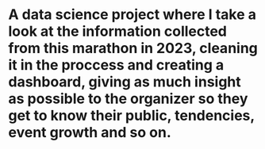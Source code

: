 # A data science project where I take a look at the information collected from this marathon in 2023, cleaning it in the proccess and creating a dashboard, giving as much insight as possible to the organizer so they  get to know their public,  tendencies, event growth and so on.
